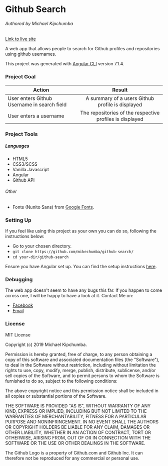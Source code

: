 # Github Search

###### Authored by Michael Kipchumba

[Link to live site](https://mikechumba.github.io/github-search/)

A web app that allows people to search for Github profiles and repositories using github usernames.

This project was generated with [Angular CLI](https://github.com/angular/angular-cli) version 7.1.4.

### Project Goal
   
| Action       | Result       |
| ------------- |:-------------:|
| User enters Github Username in search field | A summary of a users Github profile is displayed |
| User enters a username  | The repositories of the respective profiles is displayed |

### Project Tools

##### Languages

- HTML5
- CSS3/SCSS
-  Vanilla Javascript
- Angular
- Github API


###### Other

- Fonts (Nunito Sans) from [Google Fonts](fonts.google.com).


### Setting Up

If you feel like using this project as your own you can do so, following the instructions below:

   - Go to your chosen directory.
   - `git clone https://github.com/mikechumba/github-search/`
   - `cd your-dir/github-search`
    
Ensure you have Angular set up. You can find the setup instructions [here](https://angular.io/guide/quickstart).

### Debugging

The web app doesn't seem to have any bugs this far. If you happen to come across one, I will be happy to have a look at it. Contact Me on:

- [Facebook](https://web.facebook.com/ItsMikeChumba/)
- [Email](michaelchumba09@gmail.com)

### License 

MIT License

Copyright (c) 2019 Michael Kipchumba.

Permission is hereby granted, free of charge, to any person obtaining a copy
of this software and associated documentation files (the "Software"), to deal
in the Software without restriction, including without limitation the rights
to use, copy, modify, merge, publish, distribute, sublicense, and/or sell
copies of the Software, and to permit persons to whom the Software is
furnished to do so, subject to the following conditions:

The above copyright notice and this permission notice shall be included in all
copies or substantial portions of the Software.

THE SOFTWARE IS PROVIDED "AS IS", WITHOUT WARRANTY OF ANY KIND, EXPRESS OR
IMPLIED, INCLUDING BUT NOT LIMITED TO THE WARRANTIES OF MERCHANTABILITY,
FITNESS FOR A PARTICULAR PURPOSE AND NONINFRINGEMENT. IN NO EVENT SHALL THE
AUTHORS OR COPYRIGHT HOLDERS BE LIABLE FOR ANY CLAIM, DAMAGES OR OTHER
LIABILITY, WHETHER IN AN ACTION OF CONTRACT, TORT OR OTHERWISE, ARISING FROM,
OUT OF OR IN CONNECTION WITH THE SOFTWARE OR THE USE OR OTHER DEALINGS IN THE
SOFTWARE.

The Github Logo is a property of Github.com and Github Inc. It can therefore not be reproduced for any commercial or personal use.